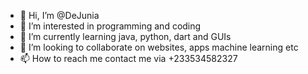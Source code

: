 - 👋 Hi, I’m @DeJunia
- 👀 I’m interested in programming and coding
- 🌱 I’m currently learning java, python, dart and GUIs
- 💞️ I’m looking to collaborate on websites, apps machine learning etc
- 📫 How to reach me contact me via +233534582327

<!---
DeJunia/DeJunia is a ✨ special ✨ repository because its `README.md` (this file) appears on your GitHub profile.
You can click the Preview link to take a look at your changes.
--->
